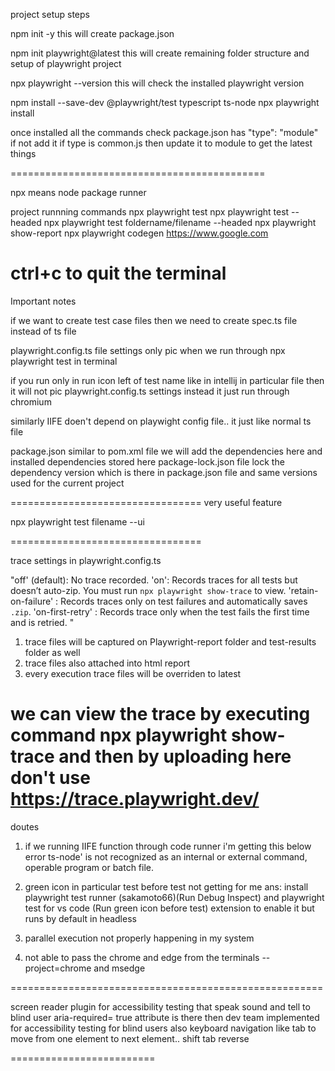 project setup steps

npm init -y
this will create package.json

npm init playwright@latest
this will create remaining folder structure and setup of playwright project

npx playwright --version
this will check the installed playwright version


npm install --save-dev @playwright/test typescript ts-node
npx playwright install

once installed all the commands check package.json has "type": "module" if not add it
if type is common.js then update it to module to get the latest things

============================================

npx means node package runner

project runnning commands
npx playwright test
npx playwright test --headed
npx playwright test foldername/filename --headed
npx playwright show-report
npx playwright codegen https://www.google.com

ctrl+c to quit the terminal
====================================================

Important notes

if we want to create test case files then we need to create spec.ts file instead of ts file

playwright.config.ts file settings only pic when we run through npx playwright test in terminal

if you run only in run icon left of test name like in intellij in particular file then it will not pic playwright.config.ts settings instead it just run through chromium

similarly IIFE doen't depend on playwight config file.. it just like normal ts file

package.json similar to pom.xml file we will add the dependencies here and installed dependencies stored here
package-lock.json file lock the dependency version which is there in package.json file and same versions used for the current project


=================================
very useful feature

npx playwright test filename --ui

=================================

trace settings in playwright.config.ts

"off' (default): No trace recorded.
'on': Records traces for all tests but doesn’t auto-zip. You must run `npx playwright show-trace` to view.
'retain-on-failure' : Records traces only on test failures and automatically saves `.zip`.
'on-first-retry' : Records trace only when the test fails the first time and is retried. "

1) trace files will be captured on Playwright-report folder and test-results folder as well 
2) trace files also attached into html report 
3) every execution trace files will be overriden to latest

we can view the trace by executing command npx playwright show-trace and then by uploading here
don't use https://trace.playwright.dev/
=====================================


doutes
1) if we running IIFE function through code runner i'm getting this below error
ts-node' is not recognized as an internal or external command,
operable program or batch file.

2) green icon in particular test before test not getting for me
ans: install playwright test runner (sakamoto66)(Run Debug Inspect) and playwright test for vs code (Run green icon before test) extension to enable it
but runs by default in headless

3) parallel execution not properly happening in my system

4) not able to pass the chrome and edge from the terminals --project=chrome and msedge


======================================================

screen reader plugin for accessibility testing that speak sound and tell to blind user
aria-required= true attribute is there then dev team implemented for accessibility testing
for blind users
also keyboard navigation like tab to move from one element to next element.. shift tab reverse

=========================
